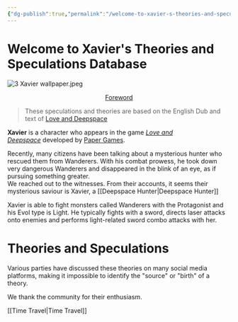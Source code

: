 ```yaml
---
{"dg-publish":true,"permalink":"/welcome-to-xavier-s-theories-and-speculations-database/","pinned":true,"tags":["gardenEntry"]}
---
```


# Welcome to Xavier's Theories and Speculations Database


![3 Xavier wallpaper.jpeg](/img/user/3%20Xavier%20wallpaper.jpeg)

<center><u>Foreword</u></center>

>These speculations and theories are based on the English Dub and text of [Love and Deepspace](https://loveanddeepspace.infoldgames.com/en-EN/home)


**Xavier** is a character who appears in the game _[Love and Deepspace](https://loveanddeepspace.fandom.com/wiki/Love_and_Deepspace "Love and Deepspace")_ developed by [Paper Games](https://www.papegames.com/en/home).

Recently, many citizens have been talking about a mysterious hunter who rescued them from Wanderers. With his combat prowess, he took down very dangerous Wanderers and disappeared in the blink of an eye, as if pursuing something greater.   
We reached out to the witnesses. From their accounts, it seems their mysterious saviour is Xavier, a [[Deepspace Hunter\|Deepspace Hunter]]

Xavier is able to fight monsters called Wanderers with the Protagonist and his Evol type is Light. He typically fights with a sword, directs laser attacks onto enemies and performs light-related sword combo attacks with her.


# Theories and Speculations

Various parties have discussed these theories on many social media platforms, making it impossible to identify the "source" or "birth" of a theory.

We thank the community for their enthusiasm. 

[[Time Travel\|Time Travel]]
